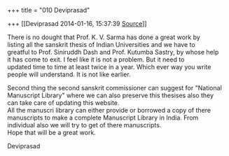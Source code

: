 +++
title = "010 Deviprasad"

+++
[[Deviprasad	2014-01-16, 15:37:39 [Source](https://groups.google.com/g/bvparishat/c/6kuA3cmBFJM)]]



There is no dought that Prof. K. V. Sarma has done a great work by  
listing all the sanskrit thesis of Indian Universities and we have to  
greatful to Prof. Siniruddh Dash and Prof. Kutumba Sastry, by whose help  
it has come to exit. I feel like it is not a problem. But it need to  
updated time to time at least twice in a year. Which ever way you write  
people will understand. It is not like earlier.  
  
Second thing the second sanskrit commissioner can suggest for "National  
Manuscript Library" where we can also preserve this thesises also they  
can take care of updating this website.  
All the manuscri library can either provide or borrowed a copy of there  
manuscripts to make a complete Manuscript Library in India. From  
individual also we will try to get of there manuscripts.  
Hope that will be a great work.  
  
Deviprasad  

